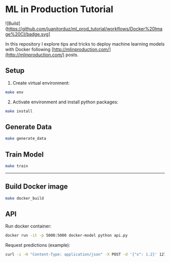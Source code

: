 # ML in Production Tutorial 

![Build](https://github.com/juanitorduz/ml_prod_tutorial/workflows/Docker%20Image%20CI/badge.svg]

In this repository I explore tips and tricks to deploy machine learning models with Docker following [http://mlinproduction.com/](http://mlinproduction.com/) posts. 

## Setup 

1. Create virtual environment: 
```bash
make env
```

2. Activate environment and install python packages:
```bash
make install
```

## Generate Data 

```bash
make generate_data
```

## Train Model

```bash
make train
```

---

## Build Docker image
```bash
make docker_build
```

## API

Run docker container:
```bash
docker run -it -p 5000:5000 docker-model python api.py
```

Request predictions (example):
```bash
curl -i -H "Content-Type: application/json" -X POST -d '{"x": 1.2}' 127.0.0.1:5000/predict
```
